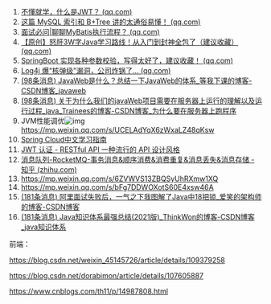 1. [不懂就学，什么是JWT？ (qq.com)](https://mp.weixin.qq.com/s/Q4rO3ycGtBLGlnPdlcHh2g)
2. [这篇 MySQL 索引和 B+Tree 讲的太通俗易懂！ (qq.com)](https://mp.weixin.qq.com/s/2yAFEgQSFCfq3QtwPcJR1A)
3. [面试必问|聊聊MyBatis执行流程？ (qq.com)](https://mp.weixin.qq.com/s/b1NTCG45WvFZLch9aN1dXg)
4. [【原创】怒肝3W字Java学习路线！从入门到封神全包了（建议收藏） (qq.com)](https://mp.weixin.qq.com/s/m6wfe9sIXcqC9-dPudiJmQ)
5. [SpringBoot 实现各种参数校验，写得太好了，建议收藏！ (qq.com)](https://mp.weixin.qq.com/s/gQiLst-b4V2DOtFRDBeuhw)
6. [Log4j 爆“核弹级”漏洞，公司炸锅了... (qq.com)](https://mp.weixin.qq.com/s/j-5x3qL8NtTzimy5GLQU6w)
7. [(98条消息) JavaWeb是什么？总结一下JavaWeb的体系_等我下课的博客-CSDN博客_javaweb](https://blog.csdn.net/qq_41911570/article/details/83279327)
8. [(98条消息) 关于为什么我们的javaWeb项目需要在服务器上运行的理解以及运行过程_java_Trainees的博客-CSDN博客_为什么要在服务器上跑程序](https://blog.csdn.net/java_Trainees/article/details/120525179)
8. JVM性能调优![img](https://mynotepicbed.oss-cn-beijing.aliyuncs.com/img/8LDO48C$8@%5BGWU0353$FOVS.png)https://mp.weixin.qq.com/s/UCELAdYqX6zWxaLZ48qKsw
8. [Spring Cloud中文学习指南](http://www.springcloud.com.cn/)
11. [JWT 认证 - RESTful API 一种流行的 API 设计风格](https://restfulapi.cn/page/jwt)
12. [消息队列-RocketMQ-事务消息&顺序消费&消费重复&消息丢失&消息存储 - 知乎 (zhihu.com)](https://zhuanlan.zhihu.com/p/472849297)
13. https://mp.weixin.qq.com/s/6ZVWVS13ZBQSyUhRXmw1XQ
13. https://mp.weixin.qq.com/s/bFg7DDWOXotS60E4xsw46A
13. [(181条消息) 阿里面试失败后，一气之下我图解了Java中18把锁_爱笑的架构师的博客-CSDN博客](https://blog.csdn.net/guoguo527/article/details/118004077?utm_source=1557097205&email=1427421650%40qq.com&utm_medium=distribute.pc_email.700332.nonecase)
13. [(181条消息) Java知识体系最强总结(2021版)_ThinkWon的博客-CSDN博客_java知识体系](https://blog.csdn.net/ThinkWon/article/details/103592572?utm_source=1557097205&email=1427421650%40qq.com&utm_medium=distribute.pc_email.700332.nonecase)



前端：

https://blog.csdn.net/weixin_45145726/article/details/109379258

https://blog.csdn.net/dorabimon/article/details/107605887

https://www.cnblogs.com/th11/p/14987808.html

